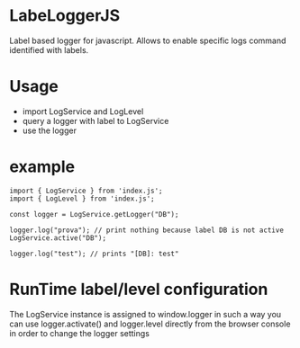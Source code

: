 # LabeLoggerJS
Label based logger for javascript. Allows to enable specific logs command identified with labels.

# Usage

* import LogService and LogLevel
* query a logger with label to LogService
* use the logger

# example

```
import { LogService } from 'index.js';
import { LogLevel } from 'index.js';

const logger = LogService.getLogger("DB");

logger.log("prova"); // print nothing because label DB is not active
LogService.active("DB");

logger.log("test"); // prints "[DB]: test"
```
# RunTime label/level configuration

The LogService instance is assigned to window.logger in such a way you can use logger.activate() and logger.level 
directly from the browser console in order to change the logger settings
